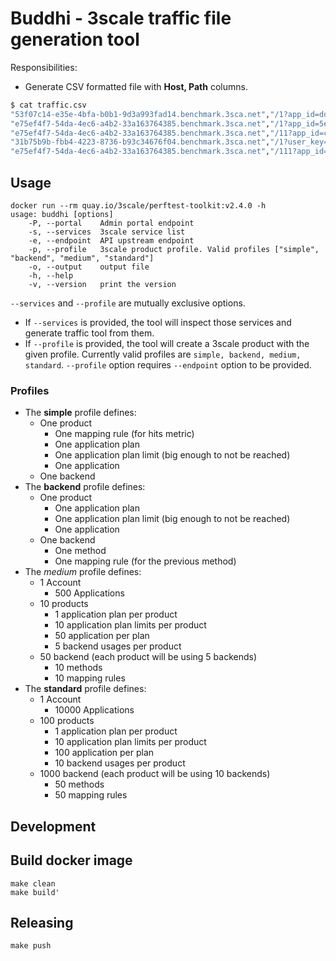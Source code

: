# Buddhi - 3scale traffic file generation tool

Responsibilities:

* Generate CSV formatted file with **Host, Path** columns.
```bash
$ cat traffic.csv
"53f07c14-e35e-4bfa-b0b1-9d3a993fad14.benchmark.3sca.net","/1?app_id=ddfa9a8842a3822e&app_key=73418183a69b027a"
"e75ef4f7-54da-4ec6-a4b2-33a163764385.benchmark.3sca.net","/1?app_id=5e4618aa57d801cd&app_key=fe4db52e5e86668f"
"e75ef4f7-54da-4ec6-a4b2-33a163764385.benchmark.3sca.net","/11?app_id=ceeeb23abfd0adfd&app_key=fbdfae99a587811e"
"31b75b9b-fbb4-4223-8736-b93c34676f04.benchmark.3sca.net","/1?user_key=aa5736e41a3888db"
"e75ef4f7-54da-4ec6-a4b2-33a163764385.benchmark.3sca.net","/111?app_id=ca2f8ff8b0a8707c&app_key=4b349db5bb77b9db"
```

## Usage

```shell
docker run --rm quay.io/3scale/perftest-toolkit:v2.4.0 -h
usage: buddhi [options]
    -P, --portal    Admin portal endpoint
    -s, --services  3scale service list
    -e, --endpoint  API upstream endpoint
    -p, --profile   3scale product profile. Valid profiles ["simple", "backend", "medium", "standard"]
    -o, --output    output file
    -h, --help
    -v, --version   print the version
```

`--services` and `--profile` are mutually exclusive options.

* If `--services` is provided, the tool will inspect those services and generate traffic tool from them.
* If `--profile` is provided, the tool will create a 3scale product with the given profile. Currently valid profiles are `simple, backend, medium, standard`. `--profile` option requires `--endpoint` option to be provided.

### Profiles

* The **simple** profile defines:
  * One product
    * One mapping rule (for hits metric)
    * One application plan
    * One application plan limit (big enough to not be reached)
    * One application
  * One backend 
* The **backend** profile defines: 
  * One product
    * One application plan
    * One application plan limit (big enough to not be reached)
    * One application
  * One backend 
    * One method
    * One mapping rule (for the previous method)
* The *medium* profile defines: 
  * 1 Account
    * 500 Applications
  * 10 products
    * 1 application plan per product
    * 10 application plan limits per product
    * 50 application per plan
    * 5 backend usages per product
  * 50 backend (each product will be using 5 backends)
    * 10 methods
    * 10 mapping rules
* The **standard** profile defines: 
  * 1 Account
    * 10000 Applications
  * 100 products
    * 1 application plan per product
    * 10 application plan limits per product
    * 100 application per plan
    * 10 backend usages per product
  * 1000 backend (each product will be using 10 backends)
    * 50 methods
    * 50 mapping rules

## Development

## Build docker image

```shell
make clean
make build'
```

## Releasing

```shell
make push
```
